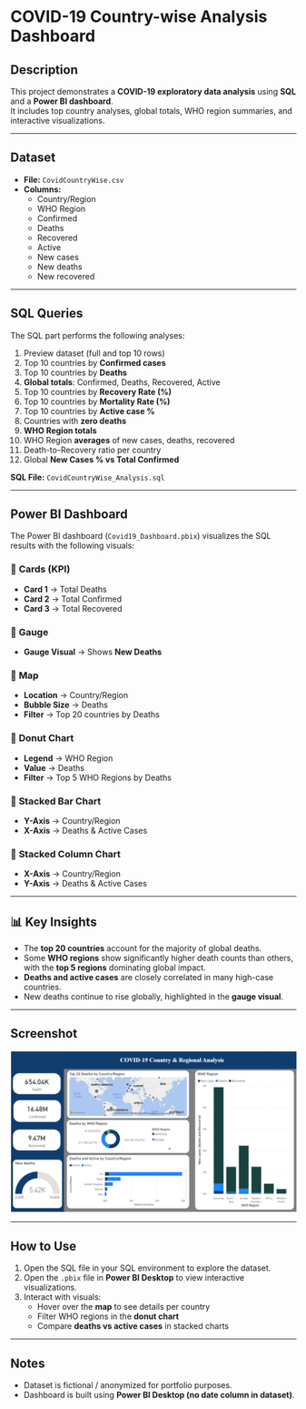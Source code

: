 # COVID-19 Country-wise Analysis Dashboard

## Description
This project demonstrates a **COVID-19 exploratory data analysis** using **SQL** and a **Power BI dashboard**.  
It includes top country analyses, global totals, WHO region summaries, and interactive visualizations.

---

## Dataset
- **File:** `CovidCountryWise.csv`  
- **Columns:**
  - Country/Region
  - WHO Region
  - Confirmed
  - Deaths
  - Recovered
  - Active
  - New cases
  - New deaths
  - New recovered  

---

## SQL Queries
The SQL part performs the following analyses:

1. Preview dataset (full and top 10 rows)  
2. Top 10 countries by **Confirmed cases**  
3. Top 10 countries by **Deaths**  
4. **Global totals**: Confirmed, Deaths, Recovered, Active  
5. Top 10 countries by **Recovery Rate (%)**  
6. Top 10 countries by **Mortality Rate (%)**  
7. Top 10 countries by **Active case %**  
8. Countries with **zero deaths**  
9. **WHO Region totals**  
10. WHO Region **averages** of new cases, deaths, recovered  
11. Death-to-Recovery ratio per country  
12. Global **New Cases % vs Total Confirmed**  

**SQL File:** `CovidCountryWise_Analysis.sql`  

---

## Power BI Dashboard
The Power BI dashboard (`Covid19_Dashboard.pbix`) visualizes the SQL results with the following visuals:  

### 🔹 **Cards (KPI)**
- **Card 1** → Total Deaths  
- **Card 2** → Total Confirmed  
- **Card 3** → Total Recovered  

### 🔹 **Gauge**
- **Gauge Visual** → Shows **New Deaths**  

### 🔹 **Map**
- **Location** → Country/Region  
- **Bubble Size** → Deaths  
- **Filter** → Top 20 countries by Deaths  

### 🔹 **Donut Chart**
- **Legend** → WHO Region  
- **Value** → Deaths  
- **Filter** → Top 5 WHO Regions by Deaths  

### 🔹 **Stacked Bar Chart**
- **Y-Axis** → Country/Region  
- **X-Axis** → Deaths & Active Cases  

### 🔹 **Stacked Column Chart**
- **X-Axis** → Country/Region  
- **Y-Axis** → Deaths & Active Cases  

---

## 📊 Key Insights
- The **top 20 countries** account for the majority of global deaths.  
- Some **WHO regions** show significantly higher death counts than others, with the **top 5 regions** dominating global impact.  
- **Deaths and active cases** are closely correlated in many high-case countries.  
- New deaths continue to rise globally, highlighted in the **gauge visual**.  

---
## Screenshot
![Covid-19 Dashboard Screenshot](https://github.com/harshana1/COVID19_Analysis_Dashboard/blob/main/Screenshots/Covid-19%20country%20%26%20regional%20anaysis%20dashboard%20screenshot.png?raw=true)



---

## How to Use
1. Open the SQL file in your SQL environment to explore the dataset.  
2. Open the `.pbix` file in **Power BI Desktop** to view interactive visualizations.  
3. Interact with visuals:  
   - Hover over the **map** to see details per country  
   - Filter WHO regions in the **donut chart**  
   - Compare **deaths vs active cases** in stacked charts  

---

## Notes
- Dataset is fictional / anonymized for portfolio purposes.  
- Dashboard is built using **Power BI Desktop (no date column in dataset)**.  
